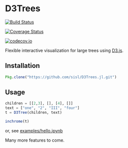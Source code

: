 # D3Trees

[![Build Status](https://travis-ci.org/sisl/D3Trees.jl.svg?branch=master)](https://travis-ci.org/sisl/D3Trees.jl)

[![Coverage Status](https://coveralls.io/repos/sisl/D3Trees.jl/badge.svg?branch=master&service=github)](https://coveralls.io/github/sisl/D3Trees.jl?branch=master)

[![codecov.io](http://codecov.io/github/sisl/D3Trees.jl/coverage.svg?branch=master)](http://codecov.io/github/sisl/D3Trees.jl?branch=master)

Flexible interactive visualization for large trees using [D3.js](d3js.org).

## Installation

```julia
Pkg.clone("https://github.com/sisl/D3Trees.jl.git")
```

## Usage

```julia
children = [[2,3], [], [4], []]
text = ["one", "2", "III", "four"]
t = D3Tree(children, text)

inchrome(t)
```

or, see [examples/hello.ipynb](https://nbviewer.jupyter.org/github/sisl/D3Trees.jl/blob/master/examples/hello.ipynb)

Many more features to come.
